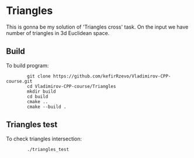# Triangles
This is gonna be my solution of 'Triangles cross' task. On the input we have number of triangles in 3d Euclidean space.

## Build
To build program:
```
        git clone https://github.com/kefirRzevo/Vladimirov-CPP-course.git
        cd Vladimirov-CPP-course/Triangles
        mkdir build
        cd build
        cmake ..
        cmake --build .
```

## Triangles test
To check triangles intersection:
```
        ./triangles_test
```
